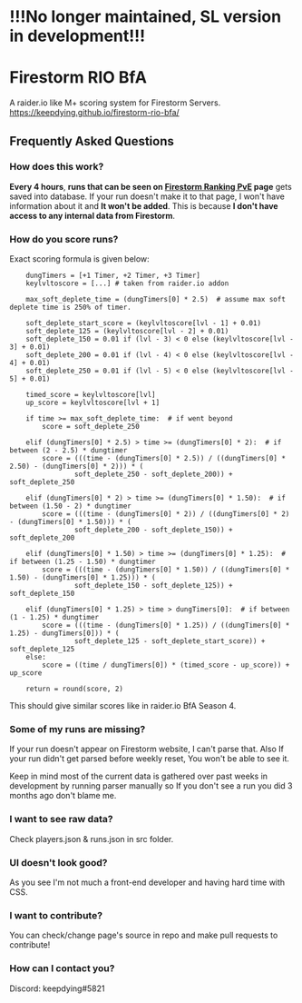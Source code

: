 # !!!No longer maintained, SL version in development!!!

# Firestorm RIO BfA

A raider.io like M+ scoring system for Firestorm Servers.
https://keepdying.github.io/firestorm-rio-bfa/

## Frequently Asked Questions

### How does this work?
**Every 4 hours**, **runs that can be seen on [Firestorm Ranking PvE](https://firestorm-servers.com/en/challenge/index) page** gets saved into database. If your run doesn't make it to that page, I won't have information about it and **It won't be added**. This is because **I don't have access to any internal data from Firestorm**.

### How do you score runs?

Exact scoring formula is given below:

```
    dungTimers = [+1 Timer, +2 Timer, +3 Timer]
    keylvltoscore = [...] # taken from raider.io addon
    
    max_soft_deplete_time = (dungTimers[0] * 2.5)  # assume max soft deplete time is 250% of timer. 

    soft_deplete_start_score = (keylvltoscore[lvl - 1] + 0.01)
    soft_deplete_125 = (keylvltoscore[lvl - 2] + 0.01)
    soft_deplete_150 = 0.01 if (lvl - 3) < 0 else (keylvltoscore[lvl - 3] + 0.01)
    soft_deplete_200 = 0.01 if (lvl - 4) < 0 else (keylvltoscore[lvl - 4] + 0.01)
    soft_deplete_250 = 0.01 if (lvl - 5) < 0 else (keylvltoscore[lvl - 5] + 0.01)

    timed_score = keylvltoscore[lvl]
    up_score = keylvltoscore[lvl + 1]

    if time >= max_soft_deplete_time:  # if went beyond
        score = soft_deplete_250

    elif (dungTimers[0] * 2.5) > time >= (dungTimers[0] * 2):  # if between (2 - 2.5) * dungtimer
        score = (((time - (dungTimers[0] * 2.5)) / ((dungTimers[0] * 2.50) - (dungTimers[0] * 2))) * (
                soft_deplete_250 - soft_deplete_200)) + soft_deplete_250

    elif (dungTimers[0] * 2) > time >= (dungTimers[0] * 1.50):  # if between (1.50 - 2) * dungtimer
        score = (((time - (dungTimers[0] * 2)) / ((dungTimers[0] * 2) - (dungTimers[0] * 1.50))) * (
                soft_deplete_200 - soft_deplete_150)) + soft_deplete_200

    elif (dungTimers[0] * 1.50) > time >= (dungTimers[0] * 1.25):  # if between (1.25 - 1.50) * dungtimer
        score = (((time - (dungTimers[0] * 1.50)) / ((dungTimers[0] * 1.50) - (dungTimers[0] * 1.25))) * (
                soft_deplete_150 - soft_deplete_125)) + soft_deplete_150

    elif (dungTimers[0] * 1.25) > time > dungTimers[0]:  # if between (1 - 1.25) * dungtimer
        score = (((time - (dungTimers[0] * 1.25)) / ((dungTimers[0] * 1.25) - dungTimers[0])) * (
                soft_deplete_125 - soft_deplete_start_score)) + soft_deplete_125
    else:
        score = ((time / dungTimers[0]) * (timed_score - up_score)) + up_score

    return = round(score, 2)
```

This should give similar scores like in raider.io BfA Season 4.

### Some of my runs are missing?

If your run doesn't appear on Firestorm website, I can't parse that. Also If your run didn't get parsed before weekly reset, You won't be able to see it.

Keep in mind most of the current data is gathered over past weeks in development by running parser manually so If you don't see a run you did 3 months ago don't blame me. 

### I want to see raw data?

Check players.json & runs.json in src folder.

### UI doesn't look good?

As you see I'm not much a front-end developer and having hard time with CSS. 

### I want to contribute?

You can check/change page's source in repo and make pull requests to contribute! 

### How can I contact you?

Discord: keepdying#5821

